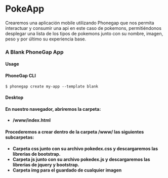 # PokeApp
Crearemos una aplicación mobile utilizando Phonegap que nos permita interactuar y consumir una api en este caso de pokemons, permitiéndonos desplegar una lista de los tipos de pokemons junto con su nombre, imagen, peso y por último su experiencia base.

### A Blank PhoneGap App

#### Usage

#### PhoneGap CLI

``
    $ phonegap create my-app --template blank
``

#### Desktop
#### En nuestro navegador, abriremos la carpeta:

- **/www/index.html**

#### Procederemos a crear dentro de la carpeta /www/ las siguientes subcarpetas:

- **Carpeta css junto con su archivo pokedex.css y descargaremos las librerias de bootstrap.**
- **Carpeta js junto con su archivo pokedex.js y descargaremos las librerias de jquery y bootstrap.**
- **Carpeta img para el guardado de cualquier imagen**
